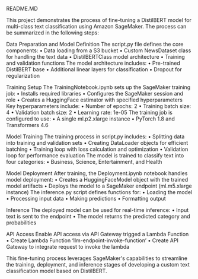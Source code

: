 README.MD

This project demonstrates the process of fine-tuning a DistilBERT model for multi-class text classification using Amazon SageMaker. The process can be summarized in the following steps:

Data Preparation and Model Definition
The script.py file defines the core components:
•	Data loading from a S3 bucket
•	Custom NewsDataset class for handling the text data
•	DistilBERTClass model architecture
•	Training and validation functions
The model architecture includes:
•	Pre-trained DistilBERT base
•	Additional linear layers for classification
•	Dropout for regularization

Training Setup
The TrainingNotebook.ipynb sets up the SageMaker training job:
•	Installs required libraries
•	Configures the SageMaker session and role
•	Creates a HuggingFace estimator with specified hyperparameters
Key hyperparameters include:
•	Number of epochs: 2
•	Training batch size: 4
•	Validation batch size: 2
•	Learning rate: 1e-05
The training job is configured to use:
•	A single ml.p2.xlarge instance
•	PyTorch 1.8 and Transformers 4.6

Model Training
The training process in script.py includes:
•	Splitting data into training and validation sets
•	Creating DataLoader objects for efficient batching
•	Training loop with loss calculation and optimization
•	Validation loop for performance evaluation
The model is trained to classify text into four categories:
•	Business, Science, Entertainment, and Health

Model Deployment
After training, the Deployment.ipynb notebook handles model deployment:
•	Creates a HuggingFaceModel object with the trained model artifacts
•	Deploys the model to a SageMaker endpoint (ml.m5.xlarge instance)
The inference.py script defines functions for:
•	Loading the model
•	Processing input data
•	Making predictions
•	Formatting output

Inference
The deployed model can be used for real-time inference:
•	Input text is sent to the endpoint
•	The model returns the predicted category and probabilities

API Access
Enable API access via API Gateway trigged a Lambda Function 
•	Create Lambda Function ‘llm-endpoint-invoke-function’
•	Create API Gateway to integrate request to invoke the lambda


This fine-tuning process leverages SageMaker's capabilities to streamline the training, deployment, and inference stages of developing a custom text classification model based on DistilBERT.
